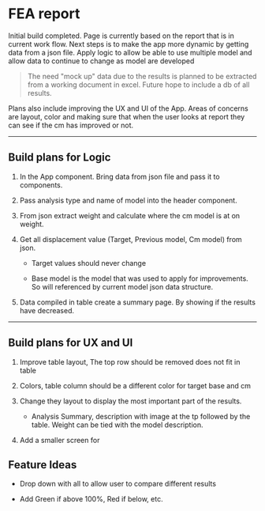 # FEA report

Initial build completed. Page is currently based on the report that is in current work flow. Next steps is to make the app more dynamic by getting data from a json file. Apply logic to allow be able to use multiple model and allow data to continue to change as model are developed

> The need "mock up" data due to the results is planned to be extracted from a working document in excel. Future hope to include a db of all results.

Plans also include improving the UX and UI of the App. Areas of concerns are layout, color and making sure that when the user looks at report they can see if the cm has improved or not.

---

## Build plans for Logic

1. In the App component. Bring data from json file and pass it to components.

2. Pass analysis type and name of model into the header component.

3. From json extract weight and calculate where the cm model is at on weight.

4. Get all displacement value (Target, Previous model, Cm model) from json.

   - Target values should never change

   - Base model is the model that was used to apply for improvements. So will referenced by current model json data structure.

5. Data compiled in table create a summary page. By showing if the results have decreased.

---

## Build plans for UX and UI

1. Improve table layout, The top row should be removed does not fit in table

2. Colors, table column should be a different color for target base and cm

3. Change they layout to display the most important part of the results.

   - Analysis Summary, description with image at the tp followed by the table. Weight can be tied with the model description.

4. Add a smaller screen for

## Feature Ideas

- Drop down with all to allow user to compare different results

- Add Green if above 100%, Red if below, etc.
